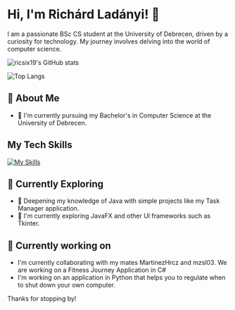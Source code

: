 # Hi, I'm Richárd Ladányi! 👋

I am a passionate BSc CS student at the University of Debrecen, driven by a curiosity for technology. My journey involves delving into the world of computer science.

![ricsix19's GitHub stats](https://github-readme-stats.vercel.app/api?username=ricsix19&show_icons=true&theme=onedark)

![Top Langs](https://github-readme-stats.vercel.app/api/top-langs/?username=ricsix19&layout=compact&exclude_repo=UNI-Projects&theme=onedark)

## 🚀 About Me

- 🔭 I'm currently pursuing my Bachelor's in Computer Science at the University of Debrecen.

## My Tech Skills
[![My Skills](https://skillicons.dev/icons?i=java,html,css,cs,cpp,git,matlab,ps,vscode,visualstudio,idea)](https://skillicons.dev)

## 🌱 Currently Exploring

- 🚀 Deepening my knowledge of Java with simple projects like my Task Manager application.
- 🌱 I'm currently exploring JavaFX and other UI frameworks such as Tkinter.

## 🔭 Currently working on
- I'm currently collaborating with my mates MartinezHrcz and mzsl03. We are working on a Fitness Journey Application in C#
- I'm working on an application in Python that helps you to regulate when to shut down your own computer.

Thanks for stopping by!
<!--
**ricsix19/ricsix19** is a ✨ _special_ ✨ repository because its `README.md` (this file) appears on your GitHub profile.

Here are some ideas to get you started:

- 🔭 I’m currently working on ...
- 🌱 I’m currently learning ...
- 👯 I’m looking to collaborate on ...
- 🤔 I’m looking for help with ...
- 💬 Ask me about ...
- 📫 How to reach me: ...
- 😄 Pronouns: ...
- ⚡ Fun fact: ...
-->
